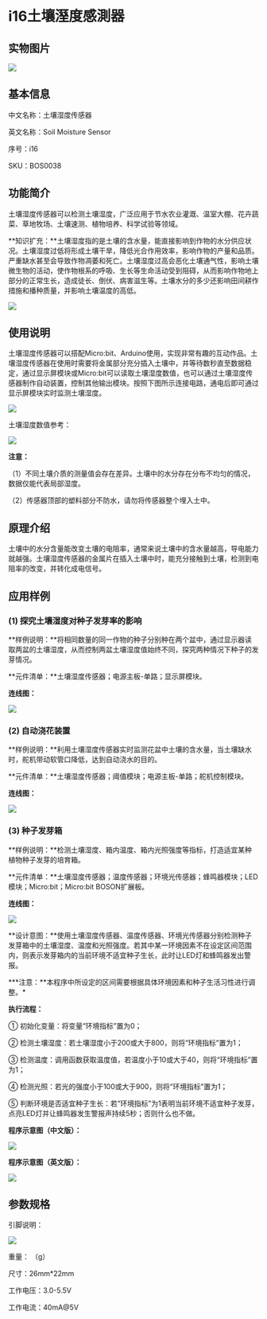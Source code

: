 # i16土壤溼度感測器

## 实物图片

![](.gitbook/assets/boson-tu-rang-shi-du-chuan-gan-qi-shi-wu-tu-pian.jpg)

## 基本信息

中文名称：土壤湿度传感器

英文名称：Soil Moisture Sensor

序号：i16

SKU：BOS0038

## 功能简介

土壤湿度传感器可以检测土壤湿度，广泛应用于节水农业灌溉、温室大棚、花卉蔬菜、草地牧场、土壤速测、植物培养、科学试验等领域。

**知识扩充：**土壤湿度指的是土壤的含水量，能直接影响到作物的水分供应状况。土壤湿度过低将形成土壤干旱，降低光合作用效率，影响作物的产量和品质。严重缺水甚至会导致作物凋萎和死亡。土壤湿度过高会恶化土壤通气性，影响土壤微生物的活动，使作物根系的呼吸、生长等生命活动受到阻碍，从而影响作物地上部分的正常生长，造成徒长、倒伏、病害滋生等。土壤水分的多少还影响田间耕作措施和播种质量，并影响土壤温度的高低。

![](.gitbook/assets/boson-tu-rang-shi-du-chuan-gan-qi-mo-kuai-jian-jie.png)

## 使用说明

土壤湿度传感器可以搭配Micro:bit、Arduino使用，实现非常有趣的互动作品。土壤湿度传感器在使用时需要将金属部分充分插入土壤中，并等待数秒直至数据稳定，通过显示屏模块或Micro:bit可以读取土壤湿度数值，也可以通过土壤湿度传感器制作自动装置，控制其他输出模块。按照下图所示连接电路，通电后即可通过显示屏模块实时监测土壤湿度。

![](.gitbook/assets/boson-tu-rang-shi-du-chuan-gan-qi-shi-yong-shuo-ming-1.png)

土壤湿度数值参考：

![](.gitbook/assets/boson-tu-rang-shi-du-chuan-gan-qi-shi-yong-shuo-ming-2.png)

**注意：**

（1）不同土壤介质的测量值会存在差异。土壤中的水分存在分布不均匀的情况，数据仅能代表局部湿度。

（2）传感器顶部的塑料部分不防水，请勿将传感器整个埋入土中。

## 原理介绍

土壤中的水分含量能改变土壤的电阻率，通常来说土壤中的含水量越高，导电能力就越强。土壤湿度传感器的金属片在插入土壤中时，能充分接触到土壤，检测到电阻率的改变，并转化成电信号。

## 应用样例

### \(1\) 探究土壤湿度对种子发芽率的影响

**样例说明：**将相同数量的同一作物的种子分别种在两个盆中，通过显示器读取两盆的土壤湿度，从而控制两盆土壤湿度值始终不同，探究两种情况下种子的发芽情况。

**元件清单：**土壤湿度传感器；电源主板-单路；显示屏模块。

**连线图：**

![](.gitbook/assets/boson-tu-rang-shi-du-chuan-gan-qi-ying-yong-yang-li-1-lian-xian-tu.png)

### \(2\) 自动浇花装置

**样例说明：**利用土壤湿度传感器实时监测花盆中土壤的含水量，当土壤缺水时，舵机带动软管口降低，达到自动浇水的目的。

**元件清单：**土壤湿度传感器；阈值模块；电源主板-单路；舵机控制模块。

**连线图：**

![](.gitbook/assets/boson-tu-rang-shi-du-chuan-gan-qi-ying-yong-yang-li-2-lian-xian-tu.png)

### \(3\) 种子发芽箱

**样例说明：**检测土壤湿度、箱内温度、箱内光照强度等指标，打造适宜某种植物种子发芽的培育箱。

**元件清单：**土壤湿度传感器；温度传感器；环境光传感器；蜂鸣器模块；LED模块；Micro:bit；Micro:bit BOSON扩展板。

**连线图：**

![](.gitbook/assets/boson-tu-rang-shi-du-chuan-gan-qi-ying-yong-yang-li-3-lian-xian-tu.png)

**设计意图：**使用土壤湿度传感器、温度传感器、环境光传感器分别检测种子发芽箱中的土壤湿度、温度和光照强度。若其中某一环境因素不在设定区间范围内，则表示发芽箱内的当前环境不适宜种子生长，此时让LED灯和蜂鸣器发出警报。

**\*注意：**本程序中所设定的区间需要根据具体环境因素和种子生活习性进行调整。\*

**执行流程：**

① 初始化变量：将变量“环境指标”置为0；

② 检测土壤湿度：若土壤湿度小于200或大于800，则将“环境指标”置为1；

③ 检测温度：调用函数获取温度值，若温度小于10或大于40，则将“环境指标”置为1；

④ 检测光照：若光的强度小于100或大于900，则将“环境指标”置为1；

⑤ 判断环境是否适宜种子生长：若“环境指标”为1表明当前环境不适宜种子发芽，点亮LED灯并让蜂鸣器发生警报声持续5秒；否则什么也不做。

**程序示意图（中文版）：**

![](.gitbook/assets/boson-tu-rang-shi-du-chuan-gan-qi-ying-yong-yang-li-3-cheng-xu-shi-yi-tu-zhong-wen-ban.png)

**程序示意图（英文版）：**

![](.gitbook/assets/boson-tu-rang-shi-du-chuan-gan-qi-ying-yong-yang-li-3-cheng-xu-shi-yi-tu-ying-wen-ban.png)

## 参数规格

引脚说明：

![](.gitbook/assets/boson-tu-rang-shi-du-chuan-gan-qi-yin-jiao-shuo-ming.png)

重量： （g）

尺寸：26mm\*22mm

工作电压：3.0-5.5V

工作电流：40mA@5V

